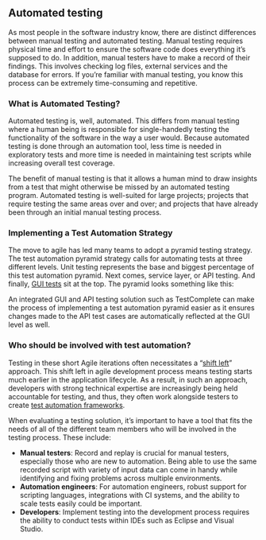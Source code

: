 ## Automated testing

As most people in the software industry know, there are distinct differences between manual testing and automated testing. Manual testing requires physical time and effort to ensure the software code does everything it’s supposed to do. In addition, manual testers have to make a record of their findings. This involves checking log files, external services and the database for errors. If you’re familiar with manual testing, you know this process can be extremely time-consuming and repetitive.

### What is Automated Testing?

Automated testing is, well, automated. This differs from manual testing where a human being is responsible for single-handedly testing the functionality of the software in the way a user would. Because automated testing is done through an automation tool, less time is needed in exploratory tests and more time is needed in maintaining test scripts while increasing overall test coverage.

The benefit of manual testing is that it allows a human mind to draw insights from a test that might otherwise be missed by an automated testing program. Automated testing is well-suited for large projects; projects that require testing the same areas over and over; and projects that have already been through an initial manual testing process.

### Implementing a Test Automation Strategy

The move to agile has led many teams to adopt a pyramid testing strategy. The test automation pyramid strategy calls for automating tests at three different levels. Unit testing represents the base and biggest percentage of this test automation pyramid. Next comes, service layer, or API testing. And finally, [GUI tests](https://smartbear.com/learn/automated-testing/why-gui-testing/) sit at the top. The pyramid looks something like this:

An integrated GUI and API testing solution such as TestComplete can make the process of implementing a test automation pyramid easier as it ensures changes made to the API test cases are automatically reflected at the GUI level as well.

### Who should be involved with test automation?

Testing in these short Agile iterations often necessitates a “[shift left](https://smartbear.com/learn/automated-testing/shifting-left-in-testing)” approach. This shift left in agile development process means testing starts much earlier in the application lifecycle. As a result, in such an approach, developers with strong technical expertise are increasingly being held accountable for testing, and thus, they often work alongside testers to create [test automation frameworks](https://smartbear.com/learn/automated-testing/test-automation-frameworks/).

When evaluating a testing solution, it’s important to have a tool that fits the needs of all of the different team members who will be involved in the testing process. These include:

- **Manual testers**: Record and replay is crucial for manual testers, especially those who are new to automation. Being able to use the same recorded script with variety of input data can come in handy while identifying and fixing problems across multiple environments.
- **Automation engineers**: For automation engineers, robust support for scripting languages, integrations with CI systems, and the ability to scale tests easily could be important.
- **Developers**: Implement testing into the development process requires the ability to conduct tests within IDEs such as Eclipse and Visual Studio.

